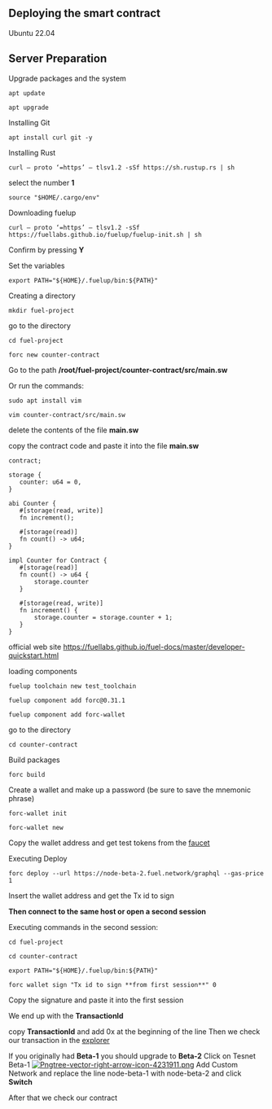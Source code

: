 ## Deploying the smart contract 

  Ubuntu 22.04
   
## Server Preparation
  
  Upgrade packages and the system

  ```
  apt update 
  ```
    
  ``` 
  apt upgrade
  ```
    
  Installing Git
  
  ``` 
  apt install curl git -y
  ```
  
  Installing Rust  
  
  ``` 
  curl — proto ‘=https’ — tlsv1.2 -sSf https://sh.rustup.rs | sh 
  ```
  select the number **1**
  
  ``` 
  source "$HOME/.cargo/env"
  ```
  
  Downloading fuelup
 
  ``` 
  curl — proto ‘=https’ — tlsv1.2 -sSf https://fuellabs.github.io/fuelup/fuelup-init.sh | sh
  ```
  
  Confirm by pressing **Y**

  Set the variables

  ``` 
  export PATH="${HOME}/.fuelup/bin:${PATH}"
  ```
  
  Creating a directory  
  
  ``` 
  mkdir fuel-project
  ```
  
  go to the directory
  
  ``` 
  cd fuel-project
  ```
    
  ``` 
  forc new counter-contract
  ```
  
 Go to the path **/root/fuel-project/counter-contract/src/main.sw**  
 
 Or run the commands:
 
  ``` 
  sudo apt install vim
  ```
  
  ``` 
  vim counter-contract/src/main.sw
  ```

delete the contents of the file **main.sw**
  
copy the contract code and paste it into the file **main.sw**
 
 ``` 
 contract;

storage {
    counter: u64 = 0,
}

abi Counter {
    #[storage(read, write)]
    fn increment();

    #[storage(read)]
    fn count() -> u64;
}

impl Counter for Contract {
    #[storage(read)]
    fn count() -> u64 {
        storage.counter
    }

    #[storage(read, write)]
    fn increment() {
        storage.counter = storage.counter + 1;
    }
}

 ```
 official web site https://fuellabs.github.io/fuel-docs/master/developer-quickstart.html
 
 loading components
 
  ``` 
  fuelup toolchain new test_toolchain
  ```
  
  ``` 
  fuelup component add forc@0.31.1
  ```
  
  ``` 
  fuelup component add forc-wallet
  ```
  
  go to the directory
  
  ``` 
  cd counter-contract
  ```
  
  Build packages
  
  ``` 
  forc build
  ```
 
 Create a wallet and make up a password (be sure to save the mnemonic phrase)
 
  ``` 
  forc-wallet init
  ```
  
  ``` 
  forc-wallet new
  ```
  
  Copy the wallet address and get test tokens from the [faucet](https://faucet-beta-2.fuel.network/)
  
  Executing Deploy
  
  ``` 
  forc deploy --url https://node-beta-2.fuel.network/graphql --gas-price 1
  ```
  
  Insert the wallet address and get the Tx id to sign
  
  **Then connect to the same host or open a second session** 
  
  Executing commands in the second session:
  
  ``` 
  cd fuel-project
  ```
  
  ``` 
  cd counter-contract
  ```
  
  ``` 
  export PATH="${HOME}/.fuelup/bin:${PATH}"
  ```
  
  ``` 
  forc wallet sign "Tx id to sign **from first session**" 0
  ```
  
  Copy the signature and paste it into the first session
  
  We end up with the **TransactionId**

copy **TransactionId** and add 0x at the beginning of the line 
Then we check our transaction in the [explorer](https://fuellabs.github.io/block-explorer-v2/)

If you originally had **Beta-1** you should upgrade to **Beta-2** 
Click on Tesnet Beta-1 [![Pngtree-vector-right-arrow-icon-4231911.png](https://i.postimg.cc/ncZJvVK9/Pngtree-vector-right-arrow-icon-4231911.png)](https://postimg.cc/14W2SQjy) Add Custom Network and replace the line node-beta-1 with node-beta-2 and click **Switch**

After that we check our contract


  
  
  
           
  
  
 
